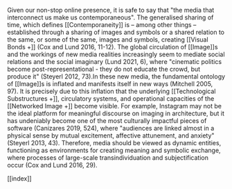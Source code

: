 Given our non-stop online presence, it is safe to say that "the media that interconnect us make us contemporaneous". The generalised sharing of time, which defines [[Contemporaneity]] is – among other things – established through a sharing of images and symbols or a shared relation to the same, or some of the same, images and symbols, creating [[Visual Bonds +]] (Cox and Lund 2016, 11-12). The global circulation of [[Image]]s and the workings of new media realities increasingly seem to mediate social relations and the social imaginary (Lund 2021, 6), where "cinematic politics become post-representational - they do not educate the crowd, but produce it" (Steyerl 2012, 73).In these new media, the fundamental ontology of [[Image]]s is inflated and manifests itself in new ways (Mitchell 2005, 97). It is precisely due to this inflation that the underlying [[Technological Substructures +]], circulatory systems, and operational capacities of the [[Networked Image +]] become visible. For example, Instagram may not be the ideal platform for meaningful discourse on imaging in architecture, but it has undeniably become one of the most culturally impactful pieces of software (Canizares 2019, 524), where "audiences are linked almost in a physical sense by mutual excitement, affective attunement, and anxiety" (Steyerl 2013, 43). Therefore, media should be viewed as dynamic entities, functioning as environments for creating meaning and symbolic exchange, where processes of large-scale transindividuation and subjectification occur (Cox and Lund 2016, 29). 


[[index]]
